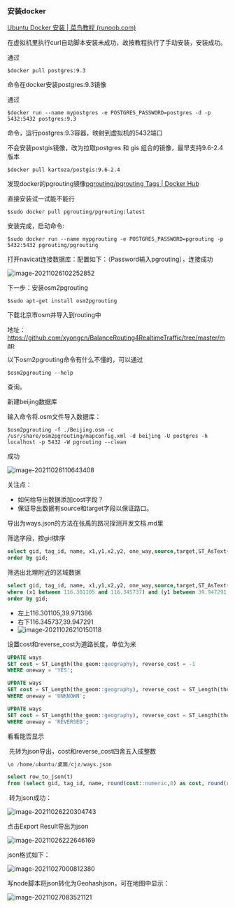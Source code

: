 ### 安装docker

[Ubuntu Docker 安装 | 菜鸟教程 (runoob.com)](https://www.runoob.com/docker/ubuntu-docker-install.html)

在虚拟机里执行curl自动脚本安装未成功，故按教程执行了手动安装，安装成功。

通过

```
$docker pull postgres:9.3
```

命令在docker安装postgres:9.3镜像

通过

```
$docker run --name mypostgres -e POSTGRES_PASSWORD=postgres -d -p 5432:5432 postgres:9.3
```

命令，运行postgres:9.3容器，映射到虚拟机的5432端口

不会安装postgis镜像，改为拉取postgres 和 gis 组合的镜像，最早支持9.6-2.4版本

```
$docker pull kartoza/postgis:9.6-2.4
```

发现docker的pgrouting镜像[pgrouting/pgrouting Tags | Docker Hub](https://registry.hub.docker.com/r/pgrouting/pgrouting/tags)

直接安装试一试能不能行

```shell
$sudo docker pull pgrouting/pgrouting:latest
```

安装完成，启动命令:

```shell
$sudo docker run --name mypgrouting -e POSTGRES_PASSWORD=pgrouting -p 5432:5432 pgrouting/pgrouting
```

打开navicat连接数据库：配置如下：（Password输入pgrouting），连接成功

![image-20211026102252852](docker安装pgrouting过程.assets/image-20211026102252852.png)

下一步：安装osm2pgrouting

```shell
$sudo apt-get install osm2pgrouting
```

下载北京市osm并导入到routing中

地址：https://github.com/xyongcn/BalanceRouting4RealtimeTraffic/tree/master/map

以下osm2pgrouting命令有什么不懂的，可以通过

```shell
$osm2pgrouting --help
```

查询。

新建beijing数据库

输入命令将.osm文件导入数据库：

```shell
$osm2pgrouting -f ./Beijing.osm -c /usr/share/osm2pgrouting/mapconfig.xml -d beijing -U postgres -h localhost -p 5432 -W pgrouting --clean
```

成功

![image-20211026110643408](docker安装pgrouting过程.assets/image-20211026110643408.png)

关注点：

- 如何给导出数据添加cost字段？
- 保证导出数据有source和target字段以保证路口。

导出为ways.json的方法在张禹的路况探测开发文档.md里





筛选字段，按gid排序

```sql
select gid, tag_id, name, x1,y1,x2,y2, one_way,source,target,ST_AsText(the_geom) as path from ways
order by gid;
```

筛选出北理附近的区域数据

```sql
select gid, tag_id, name, x1,y1,x2,y2, one_way,source,target,ST_AsText(the_geom) as path from ways
where (x1 between 116.301105 and 116.345737) and (y1 between 39.947291 and 39.971386) 
order by gid;
```

- 左上116.301105,39.971386
- 右下116.345737,39.947291
- ![image-20211026210150118](docker安装pgrouting过程.assets/image-20211026210150118.png)



设置cost和reverse_cost为道路长度，单位为米

```sql
UPDATE ways
SET cost = ST_Length(the_geom::geography), reverse_cost = -1
WHERE oneway = 'YES';

UPDATE ways
SET cost = ST_Length(the_geom::geography), reverse_cost = ST_Length(the_geom::geography)
WHERE oneway = 'UNKNOWN';

UPDATE ways
SET cost = ST_Length(the_geom::geography), reverse_cost = ST_Length(the_geom::geography)
WHERE oneway = 'REVERSED';
```



看看能否显示

​	先转为json导出，cost和reverse_cost四舍五入成整数

```sql
\o /home/ubuntu/桌面/cjz/ways.json

select row_to_json(t)
from (select gid, tag_id, name, round(cost::numeric,0) as cost, round(reverse_cost::numeric,0) as reverse_cost, x1,y1,x2,y2, one_way, source, target, ST_AsText(the_geom) as path from ways where (x1 between 116.301105 and 116.345737) and (y1 between 39.947291 and 39.971386) and (tag_id < 126) order by gid) AS t;
```

​	转为json成功：

![image-20211026220304743](docker安装pgrouting过程.assets/image-20211026220304743.png)

点击Export Result导出为json

![image-20211026222646169](docker安装pgrouting过程.assets/image-20211026222646169.png)

json格式如下：

![image-20211027000812380](docker安装pgrouting过程.assets/image-20211027000812380.png)

写node脚本将json转化为Geohashjson，可在地图中显示：

![image-20211027083521121](docker安装pgrouting过程.assets/image-20211027083521121.png)

